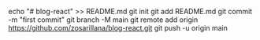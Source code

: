 echo "# blog-react" >> README.md
git init
git add README.md
git commit -m "first commit"
git branch -M main
git remote add origin https://github.com/zosarillana/blog-react.git
git push -u origin main
